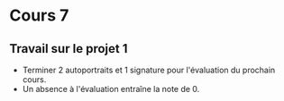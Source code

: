 # Cours 7

## Travail sur le projet 1
  * Terminer 2 autoportraits et 1 signature pour l'évaluation du prochain cours. 
  * Un absence à l'évaluation entraîne la note de 0. 
